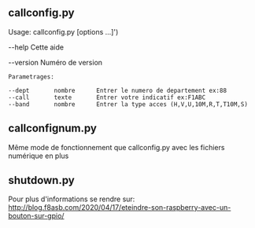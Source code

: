 ## callconfig.py

Usage: callconfig.py [options ...]')

   --help                           Cette aide
   
   --version                        Numéro de version
   
    Parametrages:
   
    --dept       nombre      Entrer le numero de departement ex:88
    --call       texte       Entrer votre indicatif ex:F1ABC
    --band       nombre      Entrer la type acces (H,V,U,10M,R,T,T10M,S)
## callconfignum.py

Même mode de fonctionnement que callconfig.py avec les fichiers numérique en plus
    
## shutdown.py

Pour plus d'informations se rendre sur: <http://blog.f8asb.com/2020/04/17/eteindre-son-raspberry-avec-un-bouton-sur-gpio/>
